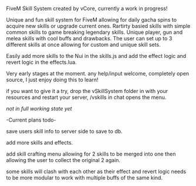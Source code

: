 FiveM Skill System created by vCore, 
currently a work in progress!

Unique and fun skill system for FiveM allowing for daily gacha spins to acquire new skills or upgrade current ones.
Rartirty basied skills with simple common skills to game breaking legendary skills.
Unique player, gun and melea skills with cool buffs and drawbacks.
The user can set up to 3 different skills at once allowing for custom and unique skill sets. 

Easily add more skills to the Nui in the skills.js and add the effect logic and revert logic in the effects.lua.


Very early stages at the moment. any help/input welcome, completely open source, I just enjoy doing this to learn!

if you want to give it a try, drop the vSkillSystem folder in with your resources and restart your server, /vskills in chat opens the menu. 


*not in full working state yet*


-Current plans todo-

save users skill info to server side to save to db. 

add more skills and effects.

add skill crafting menu allowing for 2 skills to be merged into one then allowing the user to collect the original 2 again.

some skills will clash with each other as their effect and revert logic needs to be more modular to work with multiple buffs of the same kind. 